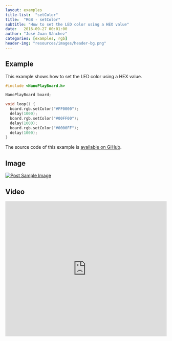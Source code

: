 ```yaml
---
layout: examples
title-list:  "setColor"
title:  "RGB - setColor"
subtitle: "How to set the LED color using a HEX value"
date:   2016-09-27 00:01:00
author: "José Juan Sánchez"
categories: [examples, rgb]
header-img: "resources/images/header-bg.png"
---
```


## Example
This example shows how to set the LED color using a HEX value.

```c++
#include <NanoPlayBoard.h>

NanoPlayBoard board;

void loop() {
  board.rgb.setColor("#FF0000");
  delay(1000);
  board.rgb.setColor("#00FF00");
  delay(1000);
  board.rgb.setColor("#0000FF");
  delay(1000);
}
```

The source code of this example is [available on GiHub][1].

## Image
<a href="#">
    <img class="img-responsive" src="{{ site.baseurl }}/resources/images/bluetooth_beach.jpg" alt="Post Sample Image">
</a>

## Video
<iframe width="100%" height="423" src="https://www.youtube.com/embed/NiuZJAB38TI" frameborder="0" allowfullscreen></iframe>

[1]: https://github.com/josejuansanchez/NanoPlayBoard-Arduino-Library/tree/master/examples
